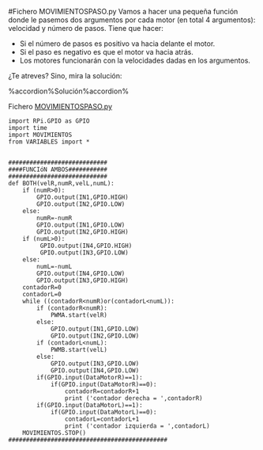 #Fichero MOVIMIENTOSPASO.py
Vamos a hacer una pequeña función donde le pasemos dos argumentos por cada motor (en total 4 argumentos): velocidad y número de pasos. Tiene que hacer:

* Si el número de pasos es positivo va hacia delante el motor.
* Si el paso es negativo es que el motor va hacia atrás.
* Los motores funcionarán con la velocidades dadas en los argumentos.

¿Te atreves? Sino, mira la solución:

%accordion%Solución%accordion%

Fichero [MOVIMIENTOSPASO.py](https://github.com/JavierQuintana/AlphabotPython/)

```cpp+lineNumbers:true
import RPi.GPIO as GPIO
import time
import MOVIMIENTOS
from VARIABLES import *


############################
####FUNCIóN AMBOS###########
############################
def BOTH(velR,numR,velL,numL):
    if (numR>0):
        GPIO.output(IN1,GPIO.HIGH)
        GPIO.output(IN2,GPIO.LOW)
    else:
        numR=-numR
        GPIO.output(IN1,GPIO.LOW)
        GPIO.output(IN2,GPIO.HIGH)
    if (numL>0):
         GPIO.output(IN4,GPIO.HIGH)
         GPIO.output(IN3,GPIO.LOW)
    else:
        numL=-numL
        GPIO.output(IN4,GPIO.LOW)
        GPIO.output(IN3,GPIO.HIGH)
    contadorR=0
    contadorL=0
    while ((contadorR<numR)or(contadorL<numL)):
        if (contadorR<numR):
            PWMA.start(velR)
        else:
            GPIO.output(IN1,GPIO.LOW)
            GPIO.output(IN2,GPIO.LOW)
        if (contadorL<numL):
            PWMB.start(velL)
        else:
            GPIO.output(IN3,GPIO.LOW)
            GPIO.output(IN4,GPIO.LOW)
        if(GPIO.input(DataMotorR)==1):
            if(GPIO.input(DataMotorR)==0):
                contadorR=contadorR+1
                print ('contador derecha = ',contadorR)
        if(GPIO.input(DataMotorL)==1):
            if(GPIO.input(DataMotorL)==0):
                contadorL=contadorL+1
                print ('contador izquierda = ',contadorL)        
    MOVIMIENTOS.STOP()
#############################################
```





